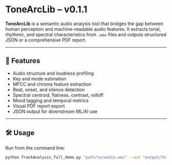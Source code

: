 # ToneArcLib – v0.1.1

**ToneArcLib** is a semantic audio analysis tool that bridges the gap between human perception and machine-readable audio features. It extracts tonal, rhythmic, and spectral characteristics from `.wav` files and outputs structured JSON or a comprehensive PDF report.

---

## 🚀 Features

- Audio structure and loudness profiling
- Key and mode estimation
- MFCC and chroma feature extraction
- Beat, onset, and silence detection
- Spectral centroid, flatness, contrast, rolloff
- Mood tagging and temporal metrics
- Visual PDF report export
- JSON output for downstream ML/AI use

---

## 🛠 Usage

Run from the command line:

```bash
python TrackAnalysis_full_demo.py "path/to/audio.wav" --out "output/folder"
